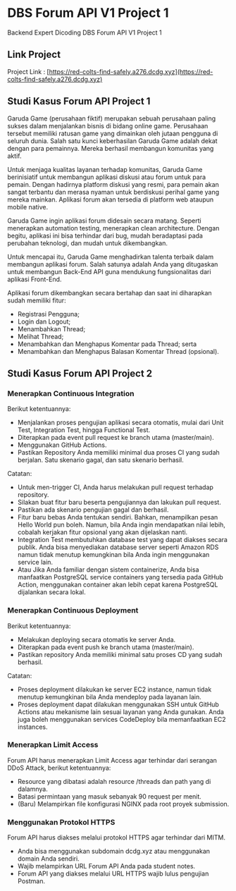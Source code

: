 # DBS Forum API V1 Project 1
Backend Expert Dicoding DBS Forum API V1 Project 1

## Link Project 
Project Link : [https://red-colts-find-safely.a276.dcdg.xyz](https://red-colts-find-safely.a276.dcdg.xyz)


## Studi Kasus Forum API Project 1

Garuda Game (perusahaan fiktif) merupakan sebuah perusahaan paling sukses dalam menjalankan bisnis di bidang online game. Perusahaan tersebut memiliki ratusan game yang dimainkan oleh jutaan pengguna di seluruh dunia. Salah satu kunci keberhasilan Garuda Game adalah dekat dengan para pemainnya. Mereka berhasil membangun komunitas yang aktif.

Untuk menjaga kualitas layanan terhadap komunitas, Garuda Game berinisiatif untuk membangun aplikasi diskusi atau forum untuk para pemain. Dengan hadirnya platform diskusi yang resmi, para pemain akan sangat terbantu dan merasa nyaman untuk berdiskusi perihal game yang mereka mainkan. Aplikasi forum akan tersedia di platform web ataupun mobile native.

Garuda Game ingin aplikasi forum didesain secara matang. Seperti menerapkan automation testing, menerapkan clean architecture. Dengan begitu, aplikasi ini bisa terhindar dari bug, mudah beradaptasi pada perubahan teknologi, dan mudah untuk dikembangkan.

Untuk mencapai itu, Garuda Game menghadirkan talenta terbaik dalam membangun aplikasi forum. Salah satunya adalah Anda yang ditugaskan untuk membangun Back-End API guna mendukung fungsionalitas dari aplikasi Front-End.

Aplikasi forum dikembangkan secara bertahap dan saat ini diharapkan sudah memiliki fitur:

- Registrasi Pengguna;
- Login dan Logout;
- Menambahkan Thread;
- Melihat Thread;
- Menambahkan dan Menghapus Komentar pada Thread; serta
- Menambahkan dan Menghapus Balasan Komentar Thread (opsional).

## Studi Kasus Forum API Project 2

### Menerapkan Continuous Integration
Berikut ketentuannya:
- Menjalankan proses pengujian aplikasi secara otomatis, mulai dari Unit Test, Integration Test, hingga Functional Test.
- Diterapkan pada event pull request ke branch utama (master/main).
- Menggunakan GitHub Actions.
- Pastikan Repository Anda memiliki minimal dua proses CI yang sudah berjalan. Satu skenario gagal, dan satu skenario berhasil. 

Catatan:
- Untuk men-trigger CI, Anda harus melakukan pull request terhadap repository.
- Silakan buat fitur baru beserta pengujiannya dan lakukan pull request.
- Pastikan ada skenario pengujian gagal dan berhasil.
- Fitur baru bebas Anda tentukan sendiri. Bahkan, menampilkan pesan Hello World pun boleh. Namun, bila Anda ingin mendapatkan nilai lebih, cobalah kerjakan fitur opsional yang akan dijelaskan nanti.
- Integration Test membutuhkan database test yang dapat diakses secara publik. Anda bisa menyediakan database server seperti Amazon RDS namun tidak menutup kemungkinan bila Anda ingin menggunakan service lain.
- Atau Jika Anda familiar dengan sistem containerize, Anda bisa manfaatkan PostgreSQL service containers yang tersedia pada GitHub Action, menggunakan container akan lebih cepat karena PostgreSQL dijalankan secara lokal.

### Menerapkan Continuous Deployment
Berikut ketentuannya:
- Melakukan deploying secara otomatis ke server Anda.
- Diterapkan pada event push ke branch utama (master/main).
- Pastikan repository Anda memiliki minimal satu proses CD yang sudah berhasil.

Catatan:
- Proses deployment dilakukan ke server EC2 instance, namun tidak menutup kemungkinan bila Anda mendeploy pada layanan lain.
- Proses deployment dapat dilakukan menggunakan SSH untuk GitHub Actions atau mekanisme lain sesuai layanan yang Anda gunakan. Anda juga boleh menggunakan services CodeDeploy bila memanfaatkan EC2 instances.

### Menerapkan Limit Access

Forum API harus menerapkan Limit Access agar terhindar dari serangan DDoS Attack, berikut ketentuannya:
- Resource yang dibatasi adalah resource /threads dan path yang di dalamnya.
- Batasi permintaan yang masuk sebanyak 90 request per menit.
- (Baru) Melampirkan file konfigurasi NGINX pada root proyek submission.

### Menggunakan Protokol HTTPS

Forum API harus diakses melalui protokol HTTPS agar terhindar dari MITM.
- Anda bisa menggunakan subdomain dcdg.xyz atau menggunakan domain Anda sendiri.
- Wajib melampirkan URL Forum API Anda pada student notes.
- Forum API yang diakses melalui URL HTTPS wajib lulus pengujian Postman.
